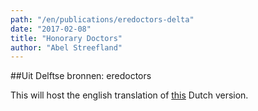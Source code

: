 ```yaml
---
path: "/en/publications/eredoctors-delta"
date: "2017-02-08"
title: "Honorary Doctors"
author: "Abel Streefland"
---
```


##Uit Delftse bronnen: eredoctors

This will host the english translation of [this](/nl/publications/eredoctors-delta/) Dutch version.